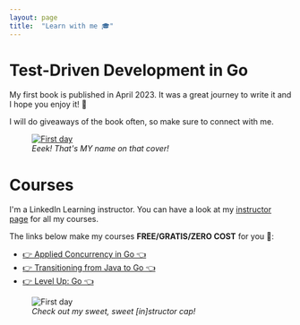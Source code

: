 ```yaml
---
layout: page
title:  "Learn with me 🎓"
---
```


# Test-Driven Development in Go
My first book is published in April 2023. It was a great journey to write it and I hope you enjoy it! 🌈 

I will do giveaways of the book often, so make sure to connect with me.

<div class="container">
    <div class="row">
        <figure class="centered">
            <a href="https://bit.ly/3UFpweU" target="_blank">
                <img class="fullSize" src="{{site.baseurl}}/assets/book-cover.jpg" alt="First day">
            </a>
            <figcaption class="imgcap"><i>Eeek! That's MY name on that cover!</i></figcaption>
        </figure>
    </div>
</div>


# Courses

I'm a LinkedIn Learning instructor. You can have a look at my <a href="https://www.linkedin.com/learning/instructors/adelina-simion" target="_blank" rel="noopener noreferrer">instructor page</a> for all my courses. 

The links below make my courses **FREE/GRATIS/ZERO COST** for you 💸:
- <a href="https://bit.ly/applied-conc-go" target="_blank" rel="noopener noreferrer">👉 Applied Concurrency in Go 👈</a>
- <a href="https://bit.ly/java2go" target="_blank" rel="noopener noreferrer">👉 Transitioning from Java to Go 👈</a>
- <a href="https://bit.ly/level-up-go-free" target="_blank" rel="noopener noreferrer">👉 Level Up: Go 👈</a>

<div class="container">
    <div class="row">
        <figure class="centered">
            <img class="resized" src="{{site.baseurl}}/assets/instructor-headshot.jpeg" alt="First day">
            <figcaption class="imgcap"><i>Check out my sweet, sweet [in]structor cap!</i></figcaption>
        </figure>
    </div>
</div>
